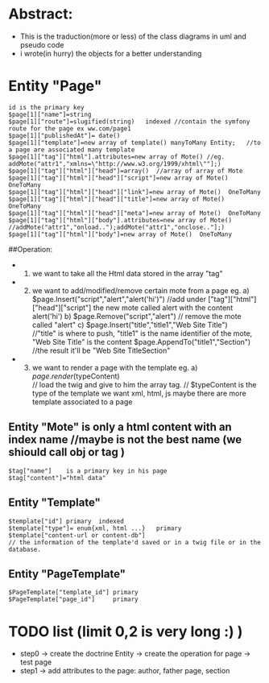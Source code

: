 # Abstract:

* This is the traduction(more or less) of the class diagrams in uml and pseudo code
* i wrote(in hurry) the objects for a better understanding

# Entity "Page"
    id is the primary key
    $page[1]["name"]=string
    $page[1]["route"]=slugified(string)   indexed //contain the symfony route for the page ex ww.com/page1
    $page[1]["publishedAt"]= date()
    $page[1]["template"]=new array of template() manyToMany Entity;   //to a page are associated many template 
    $page[1]["tag"]["html"].attributes=new array of Mote() //eg.  addMote("attr1","xmlns=\"http://www.w3.org/1999/xhtml\""];)
    $page[1]["tag"]["html"]["head"]=array()  //array of array of Mote
    $page[1]["tag"]["html"]["head"]["script"]=new array of Mote()  OneToMany
    $page[1]["tag"]["html"]["head"]["link"]=new array of Mote()  OneToMany
    $page[1]["tag"]["html"]["head"]["title"]=new array of Mote()  OneToMany
    $page[1]["tag"]["html"]["head"]["meta"]=new array of Mote()  OneToMany
    $page[1]["tag"]["html"]["body"].attributes=new array of Mote() //addMote("attr1","onload..");addMote("attr1","onclose.."];)
    $page[1]["tag"]["html"]["body"]=new array of Mote()  OneToMany
   
##Operation:
* 1) we want to take all the Html data stored in the array "tag"
* 2) we want to add/modified/remove certain mote from a page
    eg. 
    a) $page.Insert("script","alert","alert('hi')") 
       //add under ["tag"]["html"]["head"]["script"] the new mote called alert with the content alert('hi')
    b) $page.Remove("script","alert") 
       // remove the mote called "alert" 
    c) $page.Insert("title","title1","Web Site Title")  
       //"title" is where to push, "title1" is the name identifier of the mote, "Web Site Title" is the content
       $page.AppendTo("title1","Section")   
       //the result it'll be  "Web Site TitleSection"
* 3) we want to render a page with the template
    eg. 
    a) $page.render($typeContent)  
       // load the twig and give to him the array tag.
       // $typeContent is the type of the template we want xml, html, js maybe there are more template associated to a page
		 									
								
## Entity "Mote"  is only a html content with an index name //maybe is not the best name (we shiould call obj or tag )
    $tag["name"]    is a primary key in his page
    $tag["content"]="html data"
  
    
## Entity "Template" 
    $template["id"] primary  indexed
    $template["type"]= enum{xml, html ...}   primary  
    $template["content-url or content-db"] 
    // the information of the template'd saved or in a twig file or in the database.   
   
## Entity "PageTemplate"
    $PageTemplate["template_id"] primary
    $PageTemplate["page_id"]     primary
     
   
# TODO list (limit 0,2 is very long :) )
* step0 
    -> create the doctrine Entity
    -> create the operation for page
    -> test page
* step1
    -> add attributes to the page: author, father page, section
